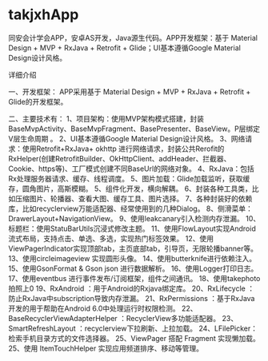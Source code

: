 # takjxhApp
同安会计学会APP，安卓AS开发，Java源生代码。APP开发框架：基于 Material Design + MVP + RxJava + Retrofit + Glide；UI基本遵循Google Material Design设计风格。

详细介绍

一、开发框架：
  APP采用基于 Material Design + MVP + RxJava + Retrofit + Glide的开发框架。

二、主要技术有：
1、项目架构：使用MVP架构模式搭建，封装BaseMvpActivity、BaseMvpFragment、BasePresenter、BaseView。P层绑定V层生命周期 。
2、UI基本遵循Google Material Design设计风格。
3、网络请求：使用Retrofit+RxJava+ okhttp 进行网络请求，封装公共Rerofit的RxHelper(创建RetrofitBuilder、OkHttpClient、addHeader、拦截器、Cookie、https等)、工厂模式创建不同BaseUrl的网络对象。
4、RxJava：包括Rx处理服务器请求、缓存、线程调度。
5、图片加载：Glide加载监听，获取缓存，圆角图片，高斯模糊。
5、组件化开发，横向解耦。
6、封装各种工具类，比如压缩图片、轮播器、查看大图、缓存工具、图片选择。
7、各种封装好的依赖库，比如recyclerview万能适配器、经常使用到的几种Dialog。
8、侧滑菜单：DrawerLayout+NavigationView。
9、使用leakcanary引入检测内存泄漏。
10、标题栏：使用StatuBarUtils沉浸式修改主题。
11、使用FlowLayout实现Android流式布局，支持点击、单选、多选，实现热门标签效果。
12、使用ViewPagerIndicator实现顶部tab，主页底部tab，引导页，无限轮播banner等。
13、使用circleimageview 实现圆形头像。
14、使用butterknife进行依赖注入。
15、使用GsonFormat & Gson json 进行数据解析。
16、使用Logger打印日志。
17、使用eventbus 进行事件发布/订阅框架，组件之间通讯。
18、使用takephoto拍照上0
19、RxAndroid ：用于Android的Rxjava绑定库。
20、RxLifecycle ：防止RxJava中subscription导致内存泄漏。
21、RxPermissions ：基于RxJava开发的用于帮助在Android 6.0中处理运行时权限检测。
22、BaseRecyclerViewAdapterHelper ：RecyclerView多功能适配器。
23、SmartRefreshLayout ：recyclerview下拉刷新、上拉加载。
24、LFilePicker：检索手机目录方式的文件选择器。
25、ViewPager 搭配 Fragment 实现懒加载。
25、使用 ItemTouchHelper 实现应用频道排序、移动等管理。
